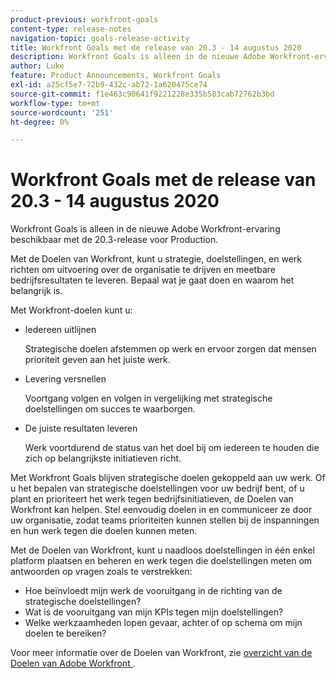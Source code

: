 ```yaml
---
product-previous: workfront-goals
content-type: release-notes
navigation-topic: goals-release-activity
title: Workfront Goals met de release van 20.3 - 14 augustus 2020
description: Workfront Goals is alleen in de nieuwe Adobe Workfront-ervaring beschikbaar met de 20.3-release voor Production.
author: Luke
feature: Product Announcements, Workfront Goals
exl-id: a25cf5e7-72b9-432c-ab72-1a620475ce74
source-git-commit: f1e463c90641f9221228e335b583cab72762b3bd
workflow-type: tm+mt
source-wordcount: '251'
ht-degree: 0%

---
```


# Workfront Goals met de release van 20.3 - 14 augustus 2020

Workfront Goals is alleen in de nieuwe Adobe Workfront-ervaring beschikbaar met de 20.3-release voor Production.

Met de Doelen van Workfront, kunt u strategie, doelstellingen, en werk richten om uitvoering over de organisatie te drijven en meetbare bedrijfsresultaten te leveren. Bepaal wat je gaat doen en waarom het belangrijk is.

Met Workfront-doelen kunt u:

* Iedereen uitlijnen

  Strategische doelen afstemmen op werk en ervoor zorgen dat mensen prioriteit geven aan het juiste werk.

* Levering versnellen

  Voortgang volgen en volgen in vergelijking met strategische doelstellingen om succes te waarborgen.

* De juiste resultaten leveren

  Werk voortdurend de status van het doel bij om iedereen te houden die zich op belangrijkste initiatieven richt.

Met Workfront Goals blijven strategische doelen gekoppeld aan uw werk. Of u het bepalen van strategische doelstellingen voor uw bedrijf bent, of u plant en prioriteert het werk tegen bedrijfsinitiatieven, de Doelen van Workfront kan helpen. Stel eenvoudig doelen in en communiceer ze door uw organisatie, zodat teams prioriteiten kunnen stellen bij de inspanningen en hun werk tegen die doelen kunnen meten.

Met de Doelen van Workfront, kunt u naadloos doelstellingen in één enkel platform plaatsen en beheren en werk tegen die doelstellingen meten om antwoorden op vragen zoals te verstrekken:

* Hoe beïnvloedt mijn werk de vooruitgang in de richting van de strategische doelstellingen?
* Wat is de vooruitgang van mijn KPIs tegen mijn doelstellingen?
* Welke werkzaamheden lopen gevaar, achter of op schema om mijn doelen te bereiken?

Voor meer informatie over de Doelen van Workfront, zie [ overzicht van de Doelen van Adobe Workfront ](../../../workfront-goals/goal-management/wf-goals-overview.md).
